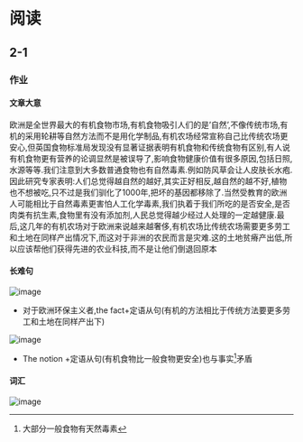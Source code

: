 # 阅读
## 2-1
### 作业
#### 文章大意
欧洲是全世界最大的有机食物市场,有机食物吸引人们的是’自然’,不像传统市场,有机的采用轮耕等自然方法而不是用化学制品,有机农场经常宣称自己比传统农场更安心,但英国食物标准局发现没有显著证据表明有机食物和传统食物有区别,有人说有机食物更有营养的论调显然是被误导了,影响食物健康价值有很多原因,包括日照,水源等等.我们注意到大多数普通食物也有自然毒素.例如防风草会让人皮肤长水疱.因此研究专家表明:人们总觉得越自然的越好,其实正好相反,越自然的越不好,植物也不想被吃,只不过是我们驯化了1000年,把坏的基因都移除了.当然受教育的欧洲人可能相比于自然毒素更害怕人工化学毒素,我们执着于我们所吃的是否安全,是否肉类有抗生素,食物里有没有添加剂,人民总觉得越少经过人处理的一定越健康.最后,这几年的有机农场对于欧洲来说越来越奢侈,有机农场比传统农场需要更多劳工和土地在同样产出情况下,而这对于非洲的农民而言是灾难.这的土地贫瘠产出低,所以应该帮他们获得先进的农业科技,而不是让他们倒退回原本  
#### 长难句
![image](https://user-images.githubusercontent.com/44770623/178731564-e1028308-c837-4c84-b364-b64f949f6bf8.png)
- 对于欧洲环保主义者,the fact+定语从句(有机的方法相比于传统方法要更多劳工和土地在同样产出下)

![image](https://user-images.githubusercontent.com/44770623/178731601-db035403-d0c9-4d5c-ac92-def183cbd693.png)
- The notion +定语从句(有机食物比一般食物更安全)也与事实[^定语从句2]矛盾
[^定语从句2]: 大部分一般食物有天然毒素

#### 词汇
![image](https://user-images.githubusercontent.com/44770623/178733291-cb47c37f-8fee-457e-9aeb-b6e08fc2f737.png)

